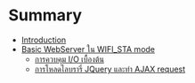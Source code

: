 # Summary

* [Introduction](README.md)
* [Basic WebServer ใน WIFI_STA mode](chapter1.md)
   * [การควบคุม I/O เบื้องต้น](basic_webserver__io__wifista.md)
   * [การโหลดไลบรารี่ JQuery และทำ AJAX request](basic_webserver_with_jquery__ajax_request___apsta.md)

